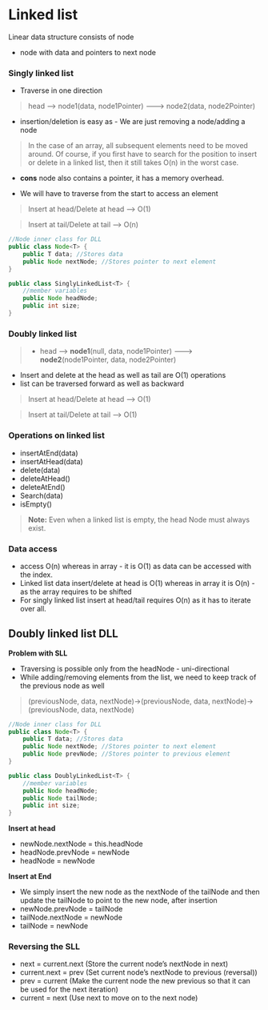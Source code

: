 # Linked list

Linear data structure consists of node
- node with data and pointers to next node

### Singly linked list
- Traverse in one direction 
> head --> node1(data, node1Pointer) ---> node2(data, node2Pointer)
- insertion/deletion is easy as - We are just removing a node/adding a node

>In the case of an array, all subsequent elements need to be moved around. Of course, if you first have to search for the position to insert or delete in a linked list, then it still takes O(n) in the worst case.

- **cons** node also contains a pointer, it has a memory overhead.

- We will have to traverse from the start to access an element

> Insert at head/Delete at head --> O(1)

> Insert at tail/Delete at tail --> O(n)

```java
//Node inner class for DLL
public class Node<T> {
    public T data; //Stores data
    public Node nextNode; //Stores pointer to next element
}
```
```java
public class SinglyLinkedList<T> {
    //member variables
    public Node headNode;
    public int size;
}
```


### Doubly linked list
>- head --> **node1**(null, data, node1Pointer) ---> **node2**(node1Pointer, data, node2Pointer)
- Insert and delete at the head as well as tail are O(1) operations
- list can be traversed forward as well as backward

> Insert at head/Delete at head --> O(1)

> Insert at tail/Delete at tail --> O(1)


### Operations on linked list
- insertAtEnd(data)
- insertAtHead(data)
- delete(data)
- deleteAtHead()
- deleteAtEnd()
- Search(data)
- isEmpty()



> **Note:** Even when a linked list is empty, the head Node must always exist.


### Data access
- access O(n) whereas in array - it is O(1) as data can be accessed with the index.
- Linked list data insert/delete at head is O(1) whereas in array it is O(n) - as the array requires to be shifted
- For singly linked list insert at head/tail requires O(n) as it has to iterate over all.


## Doubly linked list DLL
**Problem with SLL** 
- Traversing is possible only from the headNode - uni-directional
- While adding/removing elements from the list, we need to keep track of the previous node as well

> (previousNode, data, nextNode)->(previousNode, data, nextNode)->(previousNode, data, nextNode)


```java
//Node inner class for DLL
public class Node<T> {
    public T data; //Stores data
    public Node nextNode; //Stores pointer to next element
    public Node prevNode; //Stores pointer to previous element
}
```
```java
public class DoublyLinkedList<T> {
    //member variables
    public Node headNode;
    public Node tailNode;
    public int size;
}
```

**Insert at head**
- newNode.nextNode = this.headNode
- headNode.prevNode = newNode
- headNode = newNode

**Insert at End**
- We simply insert the new node as the nextNode of the tailNode and then update the tailNode to point to the new node, after insertion
- newNode.prevNode = tailNode
- tailNode.nextNode = newNode
- tailNode = newNode

### Reversing the SLL
- next = current.next (Store the current node’s nextNode in next)
- current.next = prev (Set current node’s nextNode to previous (reversal))
- prev = current (Make the current node the new previous so that it can be used for the next iteration)
- current = next (Use next to move on to the next node)
